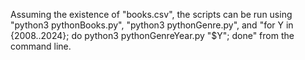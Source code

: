 Assuming the existence of "books.csv", the scripts can be run using "python3 pythonBooks.py", "python3 pythonGenre.py", and "for Y in {2008..2024}; do python3 pythonGenreYear.py "$Y"; done" from the command line.

